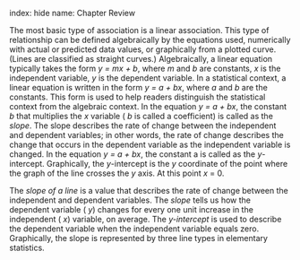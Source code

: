 index: hide
name: Chapter Review

The most basic type of association is a linear association. This type of relationship can be defined algebraically by the equations used, numerically with actual or predicted data values, or graphically from a plotted curve. (Lines are classified as straight curves.) Algebraically, a linear equation typically takes the form  *y = mx + b*, where  *m* and  *b* are constants,  *x* is the independent variable,  *y* is the dependent variable. In a statistical context, a linear equation is written in the form  *y = a + bx*, where  *a* and  *b* are the constants. This form is used to help readers distinguish the statistical context from the algebraic context. In the equation  *y = a + bx*, the constant  *b* that multiplies the  *x* variable ( *b* is called a coefficient) is called as the  *slope*. The slope describes the rate of change between the independent and dependent variables; in other words, the rate of change describes the change that occurs in the dependent variable as the independent variable is changed. In the equation  *y = a + bx*, the constant a is called as the  *y*-intercept. Graphically, the  *y*-intercept is the  *y* coordinate of the point where the graph of the line crosses the  *y* axis.  At this point  *x* = 0.

The  *slope of a line* is a value that describes the rate of change between the independent and dependent variables. The  *slope* tells us how the dependent variable ( *y*) changes for every one unit increase in the independent ( *x*) variable, on average. The  *y-intercept* is used to describe the dependent variable when the independent variable equals zero. Graphically, the slope is represented by three line types in elementary statistics.
